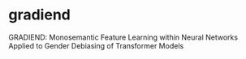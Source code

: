 # gradiend
GRADIEND: Monosemantic Feature Learning within Neural Networks Applied to Gender Debiasing of Transformer Models

